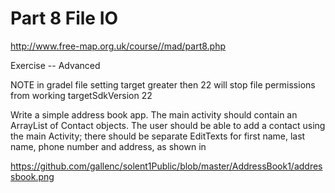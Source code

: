 
# Part 8 File IO
http://www.free-map.org.uk/course//mad/part8.php

Exercise -- Advanced

NOTE  in gradel file setting target greater then 22 will stop file permissions from working
        targetSdkVersion 22

Write a simple address book app. 
The main activity should contain an 
ArrayList of Contact objects. 
The user should be able to add a contact using 
the main Activity; 
there should be separate EditTexts for first name, 
last name, phone number and address, as shown in 


https://github.com/gallenc/solent1Public/blob/master/AddressBook1/addressbook.png
